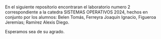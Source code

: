 En el siguiente repositorio encontraran el laboratorio numero 2 correspondiente a la catedra SISTEMAS OPERATIVOS 2024, hechos en conjunto por los alumnos: 
Belen Tomás, 
Ferreyra Joaquín Ignacio, 
Figueroa Jeremías; 
Ramírez Alexis Diego. 

Esperamos sea de su agrado.